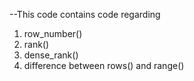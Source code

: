 --This code contains code regarding 
1)  row_number()
2)  rank()
3)  dense_rank()
4)  difference between rows() and range()
